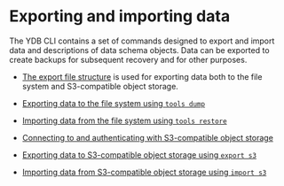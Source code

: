 # Exporting and importing data

The YDB CLI contains a set of commands designed to export and import data and descriptions of data schema objects. Data can be exported to create backups for subsequent recovery and for other purposes.

- [The export file structure](../file_structure.md) is used for exporting data both to the file system and S3-compatible object storage.

- [Exporting data to the file system using `tools dump`](../tools_dump.md)

- [Importing data from the file system using `tools restore`](../tools_restore.md)

- [Connecting to and authenticating with S3-compatible object storage](../s3_conn.md)

- [Exporting data to S3-compatible object storage using `export s3`](../s3_export.md)

- [Importing data from S3-compatible object storage using `import s3`](../s3_import.md)

